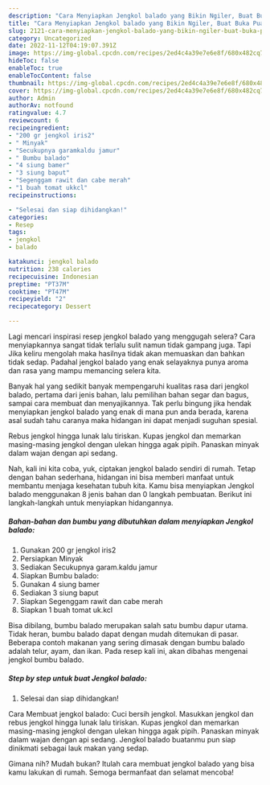 ```yaml
---
description: "Cara Menyiapkan Jengkol balado yang Bikin Ngiler, Buat Buka Puasa Enak"
title: "Cara Menyiapkan Jengkol balado yang Bikin Ngiler, Buat Buka Puasa Enak"
slug: 2121-cara-menyiapkan-jengkol-balado-yang-bikin-ngiler-buat-buka-puasa-enak
category: Uncategorized
date: 2022-11-12T04:19:07.391Z
image: https://img-global.cpcdn.com/recipes/2ed4c4a39e7e6e8f/680x482cq70/jengkol-balado-foto-resep-utama.jpg
hideToc: false
enableToc: true
enableTocContent: false
thumbnail: https://img-global.cpcdn.com/recipes/2ed4c4a39e7e6e8f/680x482cq70/jengkol-balado-foto-resep-utama.jpg
cover: https://img-global.cpcdn.com/recipes/2ed4c4a39e7e6e8f/680x482cq70/jengkol-balado-foto-resep-utama.jpg
author: Admin
authorAv: notfound
ratingvalue: 4.7
reviewcount: 6
recipeingredient:
- "200 gr jengkol iris2"
- " Minyak"
- "Secukupnya garamkaldu jamur"
- " Bumbu balado"
- "4 siung bamer"
- "3 siung baput"
- "Segenggam rawit dan cabe merah"
- "1 buah tomat ukkcl"
recipeinstructions:

- "Selesai dan siap dihidangkan!"
categories:
- Resep
tags:
- jengkol
- balado

katakunci: jengkol balado 
nutrition: 238 calories
recipecuisine: Indonesian
preptime: "PT37M"
cooktime: "PT47M"
recipeyield: "2"
recipecategory: Dessert

---
```



Lagi mencari inspirasi resep jengkol balado yang menggugah selera? Cara menyiapkannya sangat tidak terlalu sulit namun tidak gampang juga. Tapi Jika keliru mengolah maka hasilnya tidak akan memuaskan dan bahkan tidak sedap. Padahal jengkol balado yang enak selayaknya punya aroma dan rasa yang mampu memancing selera kita.


Banyak hal yang sedikit banyak mempengaruhi kualitas rasa dari jengkol balado, pertama dari jenis bahan, lalu pemilihan bahan segar dan bagus, sampai cara membuat dan menyajikannya. Tak perlu bingung jika hendak menyiapkan jengkol balado yang enak di mana pun anda berada, karena asal sudah tahu caranya maka hidangan ini dapat menjadi suguhan spesial.

Rebus jengkol hingga lunak lalu tiriskan. Kupas jengkol dan memarkan masing-masing jengkol dengan ulekan hingga agak pipih. Panaskan minyak dalam wajan dengan api sedang.


Nah, kali ini kita coba, yuk, ciptakan jengkol balado sendiri di rumah. Tetap dengan bahan sederhana, hidangan ini bisa memberi manfaat untuk membantu menjaga kesehatan tubuh kita. Kamu bisa menyiapkan Jengkol balado menggunakan 8 jenis bahan dan 0 langkah pembuatan. Berikut ini langkah-langkah untuk menyiapkan hidangannya.

<!--inarticleads1-->

##### Bahan-bahan dan bumbu yang dibutuhkan dalam menyiapkan Jengkol balado:

1. Gunakan 200 gr jengkol iris2
1. Persiapkan  Minyak
1. Sediakan Secukupnya garam.kaldu jamur
1. Siapkan  Bumbu balado:
1. Gunakan 4 siung bamer
1. Sediakan 3 siung baput
1. Siapkan Segenggam rawit dan cabe merah
1. Siapkan 1 buah tomat uk.kcl


Bisa dibilang, bumbu balado merupakan salah satu bumbu dapur utama. Tidak heran, bumbu balado dapat dengan mudah ditemukan di pasar. Beberapa contoh makanan yang sering dimasak dengan bumbu balado adalah telur, ayam, dan ikan. Pada resep kali ini, akan dibahas mengenai jengkol bumbu balado. 

<!--inarticleads2-->

##### Step by step untuk buat Jengkol balado:


1. Selesai dan siap dihidangkan!

Cara Membuat jengkol balado: Cuci bersih jengkol. Masukkan jengkol dan rebus jengkol hingga lunak lalu tiriskan. Kupas jengkol dan memarkan masing-masing jengkol dengan ulekan hingga agak pipih. Panaskan minyak dalam wajan dengan api sedang. Jengkol balado buatanmu pun siap dinikmati sebagai lauk makan yang sedap. 

Gimana nih? Mudah bukan? Itulah cara membuat jengkol balado yang bisa kamu lakukan di rumah. Semoga bermanfaat dan selamat mencoba!
